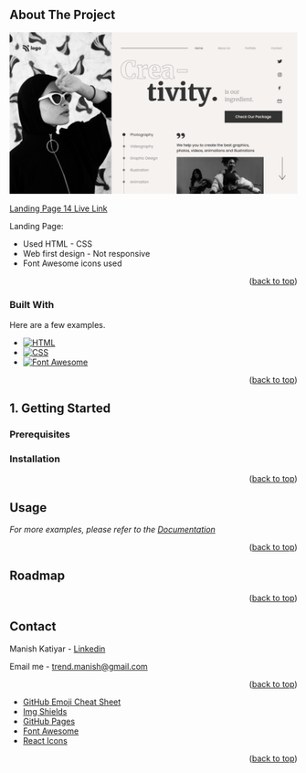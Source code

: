## About The Project

![](14.png)

[Landing Page 14 Live Link](https://manish-landing-page-14.netlify.app/)

Landing Page:

- Used HTML - CSS
- Web first design - Not responsive
- Font Awesome icons used

<p align="right">(<a href="#readme-top">back to top</a>)</p>

### Built With

Here are a few examples.

- [![HTML][html.com]][html-url]
- [![CSS][css.com]][css-url]
- [![Font Awesome][fs]][fs-url]

<p align="right">(<a href="#readme-top">back to top</a>)</p>

<!-- GETTING STARTED -->

## 1. Getting Started

### Prerequisites

### Installation

<p align="right">(<a href="#readme-top">back to top</a>)</p>

<!-- USAGE EXAMPLES -->

## Usage

_For more examples, please refer to the [Documentation](https://google.com)_

<p align="right">(<a href="#readme-top">back to top</a>)</p>

<!-- ROADMAP -->

## Roadmap

<p align="right">(<a href="#readme-top">back to top</a>)</p>

<!-- CONTRIBUTING -->

<!-- CONTACT -->

## Contact

Manish Katiyar - [Linkedin](https://www.linkedin.com/in/manish-k-7059a738/)

Email me - [trend.manish@gmail.com](trend.manish@gmail.com)

<p align="right">(<a href="#readme-top">back to top</a>)</p>

- [GitHub Emoji Cheat Sheet](https://www.webpagefx.com/tools/emoji-cheat-sheet)
- [Img Shields](https://shields.io)
- [GitHub Pages](https://pages.github.com)
- [Font Awesome](https://fontawesome.com)
- [React Icons](https://react-icons.github.io/react-icons/search)

<p align="right">(<a href="#readme-top">back to top</a>)</p>

[html.com]: https://img.shields.io/badge/HTML-FF2D20?style=for-the-badge&logo=HTML&logoColor=white
[html-url]: https://test.com
[css.com]: https://img.shields.io/badge/CSS-563D7C?style=for-the-badge&logo=bootCSSstrap&logoColor=white
[css-url]: https://test.com
[fs]: https://img.shields.io/badge/FS-0769AD?style=for-the-badge&logo=FS&logoColor=white
[fs-url]: https://jquery.com
